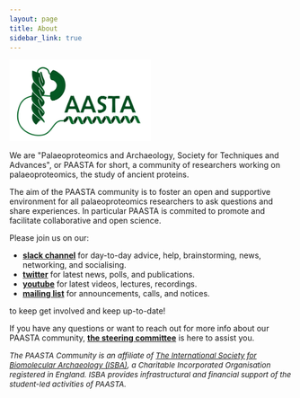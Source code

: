 ```yaml
---
layout: page
title: About
sidebar_link: true
---
```

<!-- Last edit of this page: 10-10-2023> -->

<img src="/assets/media/PAASTA-Logo-Full-Colour.png" class="center" width="50%" >

We are "Palaeoproteomics and Archaeology, Society for Techniques and Advances", or PAASTA for short, a community of researchers working on palaeoproteomics, the study of ancient proteins.

The aim of the PAASTA community is to foster an open and supportive environment for all palaeoproteomics researchers to ask questions and share experiences. In particular PAASTA is commited to promote and facilitate collaborative and open science.


<!-- Blurb from SPAAM, keep for now to copy link structure later

We aim to openly [share](https://PAASTA-community.slack.com/) knowledge and experience to find on solutions to common challenges and obstacles that the field faces.
We run various collaborative [projects](/projects) for the benefit of the whole community and to progress the field.
We have various [events and a yearly workshop](/categories/events) with cycling organisation committees to improve networking. -->

Please join us on our:

- [**slack channel**](https://join.slack.com/t/paasta-group/shared_invite/zt-2lm0o0hz5-Aduv3H7bsXQAHVbX9uoNyw)
for day-to-day advice, help, brainstorming, news, networking, and socialising.
- [**twitter**](https://twitter.com/PAASTAcommunity) for latest news, polls, and publications.
- [**youtube**](https://www.youtube.com/@PAASTAcommunity) for latest videos, lectures, recordings.
- [**mailing list**](https://forms.gle/U5CwGZDDykAnVQpTA) for announcements, calls, and notices.

<!-- Add more of these later as they become applicable, also paraphrase above text on slack and twitter. Now direct copy from SPAAM.


- [**mastodon**](htthttps://genomic.social/@PAASTA_community) for latest news, polls, and publications.
-->

to keep get involved and keep up-to-date!

If you have any questions or want to reach out for more info about our PAASTA community, [**the steering committee**](https://PAASTA-community.github.io/steering_committee/) is here to assist you.


<i style="font-size: 10pt">The PAASTA Community is an affiliate of [The International Society for Biomolecular Archaeology (ISBA)](https://isbarch.org), a Charitable Incorporated Organisation registered in England. ISBA provides infrastructural and financial support of the student-led activities of PAASTA.</i>